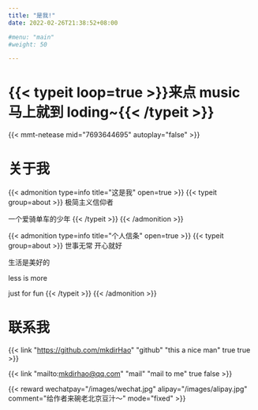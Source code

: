 ```yaml
---
title: "是我!"
date: 2022-02-26T21:38:52+08:00

#menu: "main"
#weight: 50

---
```

# {{< typeit loop=true >}}来点 music 马上就到 loding~{{< /typeit >}}
{{< mmt-netease mid="7693644695" autoplay="false" >}}
# 关于我
{{< admonition type=info title="这是我" open=true >}}
{{< typeit group=about >}}
极简主义信仰者

一个爱骑单车的少年
{{< /typeit >}}
{{< /admonition >}}

{{< admonition type=info title="个人信条" open=true >}}
{{< typeit group=about >}}
世事无常 开心就好

生活是美好的 

less is more 

just for fun
{{< /typeit >}}
{{< /admonition >}}

# 联系我
 {{< link "https://github.com/mkdirHao" "github" "this a nice man" true true >}}

 
{{< link "mailto:mkdirhao@qq.com" "mail" "mail to me" true false >}}

{{< reward wechatpay="/images/wechat.jpg" alipay="/images/alipay.jpg" comment="给作者来碗老北京豆汁～" mode="fixed" >}}





